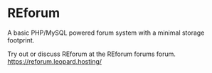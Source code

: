 # REforum
A basic PHP/MySQL powered forum system with a minimal storage footprint.

Try out or discuss REforum at the REforum forums forum. https://reforum.leopard.hosting/
